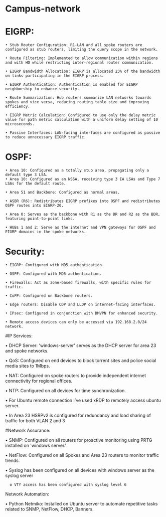 # Campus-network

# EIGRP:

    • Stub Router Configuration: R1-LAN and all spoke routers are configured as stub routers, limiting the query scope in the network.

    • Route Filtering: Implemented to allow communication within regions and with HQ while restricting inter-regional router communication.

    • EIGRP Bandwidth Allocation: EIGRP is allocated 25% of the bandwidth on links participating in the EIGRP process.

    • EIGRP Authentication: Authentication is enabled for EIGRP neighborship to enhance security.

    • Route Summarization: Hub routers summarize LAN networks towards spokes and vice versa, reducing routing table size and improving efficiency.

    • EIGRP Metric Calculation: Configured to use only the delay metric value for path metric calculation with a uniform delay setting of 10 microseconds.

    • Passive Interfaces: LAN-facing interfaces are configured as passive to reduce unnecessary EIGRP traffic.

# OSPF:

    • Area 10: Configured as a totally stub area, propagating only a default type 3 LSA.
    • Area 10: Configured as an NSSA, receiving type 3 IA LSAs and Type 7 LSAs for the default route.

    • Area 51 and Backbone: Configured as normal areas.

    • ASBR (R6): Redistributes EIGRP prefixes into OSPF and redistributes OSPF routes into EIGRP-20.

    • Area 0: Serves as the backbone with R1 as the DR and R2 as the BDR, featuring point-to-point links.

    • HUBs 1 and 2: Serve as the internet and VPN gateways for OSPF and EIGRP domains in the spoke networks.



# Security:

    • EIGRP: Configured with MD5 authentication.

    • OSPF: Configured with MD5 authentication.

    • Firewalls: Act as zone-based firewalls, with specific rules for traffic.

    • CoPP: Configured on Backbone routers.

    • Edge routers: Disable CDP and LLDP on internet-facing interfaces.

    • IPsec: Configured in conjunction with DMVPN for enhanced security.

    • Remote access devices can only be accessed via 192.168.2.0/24 network.


#IP Services:

•	DHCP Server: 'windows-server' serves as the DHCP server for area 23 and spoke networks.

•	QoS: Configured on end devices to block torrent sites and police social media sites to 1Mbps.

•	NAT: Configured on spoke routers to provide independent internet connectivity for regional offices.

•	NTP: Configured on all devices for time synchronization.

•	For Ubuntu remote connection I’ve used xRDP to remotely access ubuntu server.

•	In Area 23 HSRPv2 is configured for redundancy and load sharing of traffic for both VLAN 2 and 3


#Network Assurance:

•	SNMP: Configured on all routers for proactive monitoring using PRTG installed on 'windows server.'

•	NetFlow: Configured on all Spokes and Area 23 routers to monitor traffic trends.

•	Syslog has been configured on all devices with windows server as the syslog server

      o	VTY access has been configured with syslog level 6

Network Automation:

•	Python Netmiko: Installed on Ubuntu server to automate repetitive tasks related to SNMP, NetFlow, DHCP, Banners.
